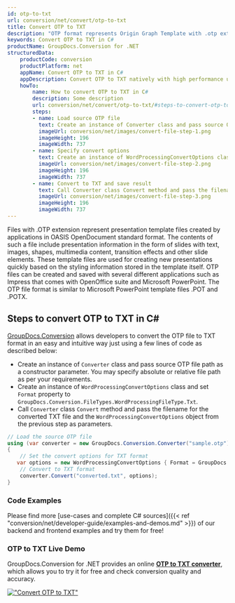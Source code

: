 ```yaml
---
id: otp-to-txt
url: conversion/net/convert/otp-to-txt
title: Convert OTP to TXT
description: "OTP format represents Origin Graph Template with .otp extension. Learn how to convert OTP to TXT file programmatically in C# language using GroupDocs.Conversion for .NET library."
keywords: Convert OTP to TXT in C#
productName: GroupDocs.Conversion for .NET
structuredData:
    productCode: conversion
    productPlatform: net
    appName: Convert OTP to TXT in C#
    appDescription: Convert OTP to TXT natively with high performance using C# language and server side GroupDocs.Conversion for .NET APIs, without the use of any software like Microsoft or Open Office.
    howTo:
        name: How to convert OTP to TXT in C# 
        description: Some description
        url: conversion/net/convert/otp-to-txt/#steps-to-convert-otp-to-txt-in-c
        steps:
        - name: Load source OTP file 
          text: Create an instance of Converter class and pass source OTP file path as a constructor parameter. You may specify absolute or relative file path as per your requirements. 
          imageUrl: conversion/net/images/convert-file-step-1.png
          imageHeight: 196
          imageWidth: 737
        - name: Specify convert options 
          text: Create an instance of WordProcessingConvertOptions class.
          imageUrl: conversion/net/images/convert-file-step-2.png
          imageHeight: 196
          imageWidth: 737
        - name: Convert to TXT and save result 
          text: Call Converter class Convert method and pass the filename for the converted HTML file and the WordProcessingConvertOptions object from the previous step as parameters.
          imageUrl: conversion/net/images/convert-file-step-3.png
          imageHeight: 196
          imageWidth: 737
---
```


Files with .OTP extension represent presentation template files created by applications in OASIS OpenDocument standard format. The contents of such a file include presentation information in the form of slides with text, images, shapes, multimedia content, transition effects and other slide elements. These template files are used for creating new presentations quickly based on the styling information stored in the template itself. OTP files can be created and saved with several different applications such as Impress that comes with OpenOffice suite and Microsoft PowerPoint. The OTP file format is similar to Microsoft PowerPoint template files .POT and .POTX.

## Steps to convert OTP to TXT in C#

[GroupDocs.Conversion](https://products.groupdocs.com/conversion/net) allows developers to convert the OTP file to TXT format in an easy and intuitive way just using a few lines of code as described below:

* Create an instance of `Converter` class and pass source OTP file path as a constructor parameter. You may specify absolute or relative file path as per your requirements. 
* Create an instance of `WordProcessingConvertOptions` class and set `Format` property to `GroupDocs.Conversion.FileTypes.WordProcessingFileType.Txt`.
* Call `Converter` class `Convert` method and pass the filename for the converted TXT file and the `WordProcessingConvertOptions` object from the previous step as parameters.

```csharp
// Load the source OTP file
using (var converter = new GroupDocs.Conversion.Converter("sample.otp"))
{
    // Set the convert options for TXT format
   var options = new WordProcessingConvertOptions { Format = GroupDocs.Conversion.FileTypes.WordProcessingFileType.Txt };
    // Convert to TXT format
    converter.Convert("converted.txt", options);
}
```

### Code Examples

Please find more [use-cases and complete C# sources]({{< ref "conversion/net/developer-guide/examples-and-demos.md" >}}) of our backend and frontend examples and try them for free!

### OTP to TXT Live Demo

GroupDocs.Conversion for .NET provides an online [**OTP to TXT converter**](https://products.groupdocs.app/conversion/otp-to-txt), which allows you to try it for free and check conversion quality and accuracy.

[!["Convert OTP to TXT"](conversion/net/images/convert-to-txt/convert-otp-to-txt.png)](https://products.groupdocs.app/conversion/otp-to-txt)